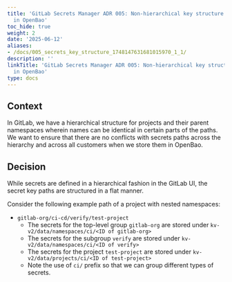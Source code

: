 ```yaml
---
title: 'GitLab Secrets Manager ADR 005: Non-hierarchical key structure for secrets
  in OpenBao'
toc_hide: true
weight: 2
date: '2025-06-12'
aliases:
- /docs/005_secrets_key_structure_1748147631681015970_1_1/
description: ''
linkTitle: 'GitLab Secrets Manager ADR 005: Non-hierarchical key structure for secrets
  in OpenBao'
type: docs
---
```


## Context

In GitLab, we have a hierarchical structure for projects and their parent namespaces wherein names can be identical in certain parts of the paths. We want to ensure that there are no conflicts with secrets paths across the hierarchy and across all customers when we store them in OpenBao.

## Decision

While secrets are defined in a hierarchical fashion in the GitLab UI, the secret key paths are structured in a flat manner.

Consider the following example path of a project with nested namespaces:

- `gitlab-org/ci-cd/verify/test-project`
  - The secrets for the top-level group `gitlab-org` are stored under `kv-v2/data/namespaces/ci/<ID of gitlab-org>`
  - The secrets for the subgroup `verify` are stored under `kv-v2/data/namespaces/ci/<ID of verify>`
  - The secrets for the project `test-project` are stored under `kv-v2/data/projects/ci/<ID of test-project>`
  - Note the use of `ci/` prefix so that we can group different types of secrets.
